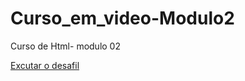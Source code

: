 # Curso_em_video-Modulo2
 Curso de Html- modulo 02

<a href="https://slva643.github.io/Curso_em_video-Modulo2/ex22desafil/android-site.html">Excutar o desafil</a>